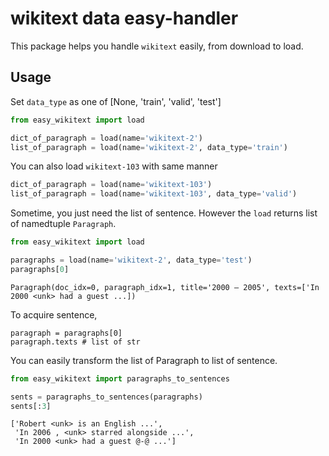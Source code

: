# wikitext data easy-handler

This package helps you handle `wikitext` easily, from download to load.

## Usage

Set `data_type` as one of [None, 'train', 'valid', 'test']

```python
from easy_wikitext import load

dict_of_paragraph = load(name='wikitext-2')
list_of_paragraph = load(name='wikitext-2', data_type='train')
```

You can also load `wikitext-103` with same manner

```python
dict_of_paragraph = load(name='wikitext-103')
list_of_paragraph = load(name='wikitext-103', data_type='valid')
```

Sometime, you just need the list of sentence. However the `load` returns list of namedtuple `Paragraph`.

```python
from easy_wikitext import load

paragraphs = load(name='wikitext-2', data_type='test')
paragraphs[0]
```

```
Paragraph(doc_idx=0, paragraph_idx=1, title='2000 – 2005', texts=['In 2000 <unk> had a guest ...])
```

To acquire sentence,

```
paragraph = paragraphs[0]
paragraph.texts # list of str
```

You can easily transform the list of Paragraph to list of sentence.

```python
from easy_wikitext import paragraphs_to_sentences

sents = paragraphs_to_sentences(paragraphs)
sents[:3]
```

```
['Robert <unk> is an English ...',
 'In 2006 , <unk> starred alongside ...',
 'In 2000 <unk> had a guest @-@ ...']
```
